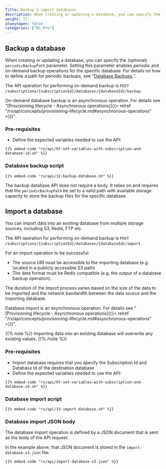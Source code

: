 ```yaml
---
Title: Backup & import databases
description: When creating or updating a database, you can specify the backup path parameter. The import API operation allows importing from various source types and specified locations
weight: 72
alwaysopen: false
categories: ["RC Pro"]
---
```



## Backup a database

When creating or updating a database, you can specify the (optional) `periodicBackupPath` parameter. Setting this parameter enables periodic and on-demand backup operations for the specific database. For details on how to define a path for periodic backups, see "[Database Backups
](/rv/administration/configuration/backups/)".

The API operation for performing on-demand backup is `POST /subscriptions/{subscriptionId}/databases/{databaseId}/backup`.

On-demand database backup is an asynchronous operation. For details see "[Provisioning lifecycle - Asynchronous operations]({{< relref  "/rv/api/concepts/provisioning-lifecycle.md#asynchronous-operations" >}})".

### Pre-requisites

* Define the expected variables needed to use the API:

```shell
{{% embed-code "rv/api/07-set-variables-with-subscription-and-database-id.sh" %}}
```


### Database backup script

```shell
{{% embed-code "rv/api/12-backup-database.sh" %}}
```

The backup database API does not require a body. It relies on and requires that the `periodicBackupPath` be set to a valid path with available storage capacity to store the backup files for the specific database.

## Import a database

You can import data into an existing database from multiple storage sources, including S3, Redis, FTP etc. 

The API operation for performing on-demand backup is `POST /subscriptions/{subscriptionId}/databases/{databaseId}/import`.

For an import operation to be successful:
   * The source URI must be accessible to the importing database (e.g. located in a publicly accessible S3 path) 
   * The data format must be Redis compatible (e.g. the output of a database backup operation).

The duration of the import process varies based on the size of the data to be imported and the network bandwidth between the data source and the importing database.

Database import is an asynchronous operation. For details see "[Provisioning lifecycle - Asynchronous operations]({{< relref  "/rv/api/concepts/provisioning-lifecycle.md#asynchronous-operations" >}})".


{{% note %}}
Importing data into an existing database will overwrite any existing values.
{{% /note %}}
   



### Pre-requisites

* Import database requires that you specify the Subscription Id and Database Id of the destination database 
* Define the expected variables needed to use the API:

```shell
{{% embed-code "rv/api/07-set-variables-with-subscription-and-database-id.sh" %}}
```

### Database import script

```shell
{{% embed-code "rv/api/13-import-database.sh" %}}
```


### Database import JSON body

The database import operation is defined by a JSON document that is sent as the body of the API request.

In the example above, that JSON document is stored in the `import-database-s3.json` file:


```shell
{{% embed-code "rv/api/import-database-s3.json" %}}
```